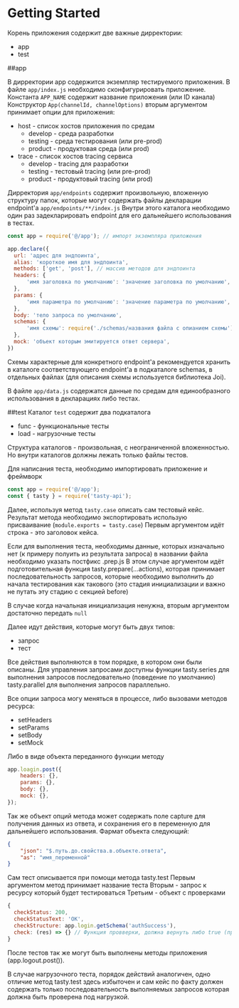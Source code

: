 # Getting Started

Корень приложения содержит две важные дирректории:
- app
- test

##app

В дирректории app содержится экземпляр тестируемого приложения.
В файле ```app/index.js``` необходимо сконфигурировать приложение.
Константа ```APP_NAME``` содержит название приложения (или ID канала)
Конструктор ```App(channelId, channelOptions)``` вторым аргументом принимает опции для приложения:
- host - список хостов приложения по средам
  - develop - среда разработки
  - testing - среда тестирования (или pre-prod)
  - product - продуктовая среда (или prod)
- trace - список хостов tracing сервиса
  - develop - tracing для разработки
  - testing - тестовый tracing (или pre-prod)
  - product - продуктовый tracing (или prod)

Дирректория ```app/endpoints``` содержит произвольную, вложенную структуру папок, которые могут содержать файлы декларации endpoint'а ```app/endpoints/**/index.js```
Внутри этого каталога необходимо один раз задекларировать endpoint для его дальнейшего использования в тестах.
```javascript
const app = require('@/app'); // импорт экземпляра приложения

app.declare({
  url: 'адрес для эндпоинта',
  alias: 'короткое имя для эндпоинта',
  methods: ['get', 'post'], // массив методов для эндпоинта
  headers: {
      'имя заголовка по умолчанию': 'значение заголовка по умолчанию',
  },
  params: {
      'имя параметра по умолчанию': 'значение параметра по умолчанию',
  },
  body: 'тело запроса по умолчанию',
  schemas: {
      'имя схемы': require('./schemas/названия файла с опианием схемы'),
  },
  mock: 'объект которым эмитируется ответ сервера',
})
```
Схемы характерные для конкретного endpoint'а рекомендуется хранить в каталоге соответствующего endpoint'a в подкаталоге schemas, в отдельных файлах (для описания схемы используется библиотека Joi).

В файле ```app/data.js``` содержатся данные по средам для единообразного использования в декларациях либо тестах.

##test
Каталог ```test``` содержит два подкаталога
- func - функциональные тесты
- load - нагрузочные тесты

Структура каталогов - произвольная, с неограниченной вложенностью. Но внутри каталогов должны лежать только файлы тестов.

Для написания теста, необходимо импортировать приложение и фреймворк

```javascript
const app = require('@/app');
const { tasty } = require('tasty-api');
```

Далее, используя метод ```tasty.case``` описать сам тестовый кейс. Результат метода необходимо экспортировать использую присваивание (```module.exports = tasty.case```)
Первым аргументом идёт строка - это заголовок кейса.

Если для выполнения теста, необходимы данные, которых изначально нет (к примеру полуить из результата запроса) в названии файла необходимо указать постфикс .prep.js
В этом случае аргументом идёт подготовительная функция tasty.prepare(...actions), которая принимает последовательность запросов, которые необходимо выполнить до начала тестирования как такового (это стадия инициализации и важно не путать эту стадию с секцией before)

В случае когда начальная инициализация ненужна, вторым аргументом достаточно передать ```null```

Далее идут действия, которые могут быть двух типов:
- запрос
- тест

Все действия выполняются в том порядке, в котором они были описаны. Для управления запросами доступны функции tasty.series для выполнения запросов последовательно (поведение по умолчанию) tasty.parallel для выполнения запросов параллельно.

Все опции запроса могу меняться в процессе, либо вызовами методов ресурса:
- setHeaders
- setParams
- setBody
- setMock

Либо в виде объекта переданного функции методу
```javascript
app.loagin.post({
    headers: {},
    params: {},
    body: {},
    mock: {},
});
```

Так же объект опций метода может содержать поле capture для получения данных из ответа, и сохранения его в переменную для дальнейшего использования.
Фармат объекта следующий:
```json
{
    "json": "$.путь.до.свойства.в.объекте.ответа",
    "as": "имя_переменной"
}
```

Сам тест описывается при помощи метода tasty.test
Первым аргументом метод принимает название теста
Вторым - запрос к ресурсу который будет тестироваться
Третьим - объект с проверками
```javascript
{
  checkStatus: 200,
  checkStatusText: 'OK',
  checkStructure: app.login.getSchema('authSuccess'),
  check: (res) => {} // Функция провверки, должна вернуть либо true (проверка прошла) либо false (проверка не прошла)
}
```
После тестов так же могут быть выполнены методы приложения (app.logout.post()).

В случае нагрузочного теста, порядок действий аналогичен, одно отличие метод tasty.test здесь избыточен и сам кейс по факту должен содержать только последовательность выполняемых запросов которая должна быть проверена под нагрузкой.
